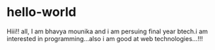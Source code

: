 # hello-world
Hiii!! all,
I am bhavya mounika and i am persuing final year btech.i am interested in programming...also i am good at web technologies...!!!
